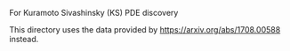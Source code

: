 For Kuramoto Sivashinsky (KS) PDE discovery

This directory uses the data provided by https://arxiv.org/abs/1708.00588 instead.

